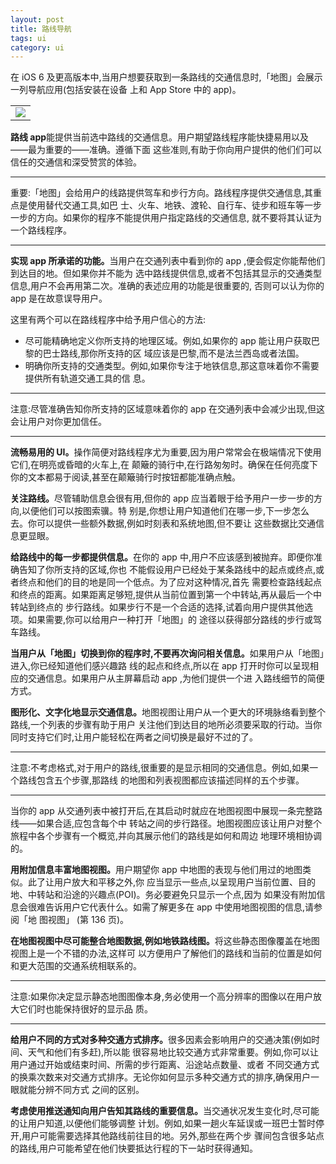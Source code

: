 ```yaml
---
layout: post
title: 路线导航
tags: ui
category: ui
---
```


在 iOS 6 及更高版本中,当用户想要获取到一条路线的交通信息时,「地图」会展示一列导航应用(包括安装在设备 上和 App Store 中的 app)。
<table align="center">
<tr>
	<td>
	<img src="https://developer.apple.com/library/ios/documentation/userexperience/conceptual/mobilehig/Art/routing_apps_2x.png"/>
	</td>
</tr>
</table>

<b>路线 app</b>能提供当前选中路线的交通信息。用户期望路线程序能快捷易用以及——最为重要的——准确。遵循下面 这些准则,有助于你向用户提供的他们们可以信任的交通信和深受赞赏的体验。----

重要:「地图」会给用户的线路提供驾车和步行方向。路线程序提供交通信息,其重点是使用替代交通工具,如巴 士、火车、地铁、渡轮、自行车、徒步和班车等一步一步的方向。如果你的程序不能提供用户指定路线的交通信息, 就不要将其认证为一个路线程序。----
<b>实现 app 所承诺的功能。</b>当用户在交通列表中看到你的 app ,便会假定你能帮他们到达目的地。但如果你并不能为 选中路线提供信息,或者不包括其显示的交通类型信息,用户不会再用第二次。准确的表述应用的功能是很重要的, 否则可以认为你的 app 是在故意误导用户。
这里有两个可以在路线程序中给予用户信心的方法:
- 尽可能精确地定义你所支持的地理区域。例如,如果你的 app 能让用户获取巴黎的巴士路线,那你所支持的区 域应该是巴黎,而不是法兰西岛或者法国。-  明确你所支持的交通类型。例如,如果你专注于地铁信息,那这意味着你不需要提供所有轨道交通工具的信 息。----
注意:尽管准确告知你所支持的区域意味着你的 app 在交通列表中会减少出现,但这会让用户对你更加信任。
----
<b>流畅易用的 UI。</b>操作简便对路线程序尤为重要,因为用户常常会在极端情况下使用它们,在明亮或昏暗的火车上,在颠簸的骑行中,在行路匆匆时。确保在任何亮度下你的文本都易于阅读,甚至在颠簸骑行时按钮都能准确点触。
<b>关注路线。</b>尽管辅助信息会很有用,但你的 app 应当着眼于给予用户一步一步的方向,以便他们可以按图索骥。特 别是,你想让用户知道他们在哪一步,下一步怎么去。你可以提供一些额外数据,例如时刻表和系统地图,但不要让 这些数据比交通信息更显眼。
<b>给路线中的每一步都提供信息。</b>在你的 app 中,用户不应该感到被抛弃。即便你准确告知了你所支持的区域,你也 不能假设用户已经处于某条路线中的起点或终点,或者终点和他们的目的地是同一个低点。为了应对这种情况,首先 需要检查路线起点和终点的距离。如果距离足够短,提供从当前位置到第一个中转站,再从最后一个中转站到终点的 步行路线。如果步行不是一个合适的选择,试着向用户提供其他选项。如果需要,你可以给用户一种打开「地图」的 途径以获得部分路线的步行或驾车路线。
<b>当用户从「地图」切换到你的程序时,不要再次询问相关信息。</b>如果用户从「地图」进入,你已经知道他们感兴趣路 线的起点和终点,所以在 app 打开时你可以呈现相应的交通信息。如果用户从主屏幕启动 app ,为他们提供一个进 入路线细节的简便方式。
<b>图形化、文字化地显示交通信息。</b>地图视图让用户从一个更大的环境脉络看到整个路线,一个列表的步骤有助于用户 关注他们到达目的地所必须要采取的行动。当你同时支持它们时,让用户能轻松在两者之间切换是最好不过的了。
----
注意:不考虑格式,对于用户的路线,很重要的是显示相同的交通信息。例如,如果一个路线包含五个步骤,那路线 的地图和列表视图都应该描述同样的五个步骤。
----
当你的 app 从交通列表中被打开后,在其启动时就应在地图视图中展现一条完整路线——如果合适,应包含每个中 转站之间的步行路径。地图视图应该让用户对整个旅程中各个步骤有一个概览,并向其展示他们的路线是如何和周边 地理环境相协调的。
<b>用附加信息丰富地图视图。</b>用户期望你 app 中地图的表现与他们用过的地图类似。此了让用户放大和平移之外,你 应当显示一些点,以呈现用户当前位置、目的地、中转站和沿途的兴趣点(POI)。务必要避免只显示一个点,因为 如果没有附加信息会很难告诉用户它代表什么。如需了解更多在 app 中使用地图视图的信息,请参阅「地图视图」 (第 136 页)。
<b>在地图视图中尽可能整合地图数据,例如地铁路线图。</b>将这些静态图像覆盖在地图视图上是一个不错的办法,这样可 以方便用户了解他们的路线和当前的位置是如何和更大范围的交通系统相联系的。----
注意:如果你决定显示静态地图图像本身,务必使用一个高分辨率的图像以在用户放大它们时也能保持很好的显示品 质。----<b>给用户不同的方式对多种交通方式排序。</b>很多因素会影响用户的交通决策(例如时间、天气和他们有多赶),所以能 很容易地比较交通方式非常重要。例如,你可以让用户通过开始或结束时间、所需的步行距离、沿途站点数量、或者 不同交通方式的换乘次数来对交通方式排序。无论你如何显示多种交通方式的排序,确保用户一眼就能分辨不同方式 之间的区别。
<b>考虑使用推送通知向用户告知其路线的重要信息。</b>当交通状况发生变化时,尽可能的让用户知道,以便他们能够调整 计划。例如,如果一趟火车延误或一班巴士暂时停开,用户可能需要选择其他路线前往目的地。另外,那些在两个步 骤间包含很多站点的路线,用户可能希望在他们快要抵达行程的下一站时获得通知。